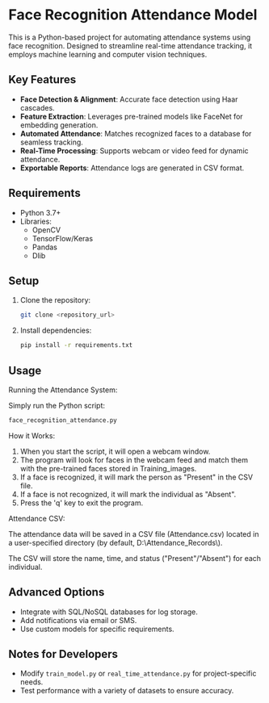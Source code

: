 # Face Recognition Attendance Model

This is a Python-based project for automating attendance systems using face recognition. Designed to streamline real-time attendance tracking, it employs machine learning and computer vision techniques.

## Key Features

- **Face Detection & Alignment**: Accurate face detection using Haar cascades.
- **Feature Extraction**: Leverages pre-trained models like FaceNet for embedding generation.
- **Automated Attendance**: Matches recognized faces to a database for seamless tracking.
- **Real-Time Processing**: Supports webcam or video feed for dynamic attendance.
- **Exportable Reports**: Attendance logs are generated in CSV format.

## Requirements

- Python 3.7+
- Libraries:
  - OpenCV
  - TensorFlow/Keras
  - Pandas
  - Dlib

## Setup

1. Clone the repository:
   ```bash
   git clone <repository_url>
   ```
2. Install dependencies:
   ```bash
   pip install -r requirements.txt
   ```

## Usage
  
Running the Attendance System:

Simply run the Python script:

 ```bash
face_recognition_attendance.py
   ```
How it Works:
1. When you start the script, it will open a webcam window.
2. The program will look for faces in the webcam feed and match them with the pre-trained faces stored in Training_images.
3. If a face is recognized, it will mark the person as "Present" in the CSV file.
4. If a face is not recognized, it will mark the individual as "Absent".
5. Press the 'q' key to exit the program.


Attendance CSV:

The attendance data will be saved in a CSV file (Attendance.csv) located in a user-specified directory (by default, D:\\Attendance_Records\\).

The CSV will store the name, time, and status ("Present"/"Absent") for each individual.

## Advanced Options

- Integrate with SQL/NoSQL databases for log storage.
- Add notifications via email or SMS.
- Use custom models for specific requirements.


## Notes for Developers

- Modify `train_model.py` or `real_time_attendance.py` for project-specific needs.
- Test performance with a variety of datasets to ensure accuracy.


